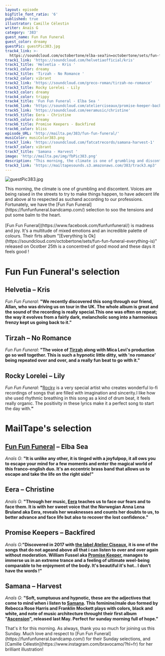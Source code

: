 ```yaml
---
layout: episode
bigTitle_font_ratio: '6'
published: true
illustrator: Camille Célestin
writer: Anaïs G
category: '383'
guest_name: Fun Fun Funeral
guest_color: dreamy
guestPic: guestPic383.jpg
track4_link: >-
  https://soundcloud.com/octobertone/elba-sea?in=octobertone/sets/fun-fun-funeral-everything-is
track1_link: 'https://soundcloud.com/helvetiaofficial/kris'
track1_title: 'Helvetia - Kris '
track1_color: dreamy
track2_title: 'Tirzah - No Romance '
track2_color: vibrant
track2_link: 'https://soundcloud.com/greco-roman/tirzah-no-romance'
track3_title: Rocky Lorelei - Lily
track3_color: dreamy
track4_color: trippy
track4_title: 'Fun Fun Funeral - Elba Sea '
track6_link: 'https://soundcloud.com/atelierciseaux/promise-keeper-backfired'
track5_link: 'https://soundcloud.com/eeramusic/christine'
track5_title: Eera - Christine
track5_color: dreamy
track6_title: Promise Keepers - Backfired
track6_color: bliss
episode_URL: 'http://mailta.pe/383/fun-fun-funeral/'
musiColor: musiColor383.png
track7_link: 'https://soundcloud.com/fatcatrecords/samana-harvest-1'
track7_color: vibrant
track7_title: 'Samana - Harvest '
image: 'http://mailta.pe/img/fbPic383.png'
description: "This morning, the climate is one of grumbling and discontent. Voices are being raised in the streets to try to make things happen, to have adecent life and above al to respected as suchand according to our professions. Fortunately, we have the Fun Fun Funeral selection to soo the tensions and put some balm to the heart.\_"
track3_link: 'https://mailtapesounds.s3.amazonaws.com/383/track3.mp3'
---
```

![guestPic383.jpg]({{site.baseurl}}/img/guestPic383.jpg)

<p id="introduction">This morning, the climate is one of grumbling and discontent. Voices are being raised in the streets to try to make things happen, to have adecent life and above al to respected as suchand according to our professions. Fortunately, we have the [Fun Fun Funeral](https://funfunfuneral.bandcamp.com/) selection to soo the tensions and put some balm to the heart. 
<br><br>
[Fun Fun Funeral](https://www.facebook.com/funfunfuneral/) is madness and joy. It's a multitude of mixed emotions and an incredible palette of colours. Their firts album "[Everything Is Ok](https://soundcloud.com/octobertone/sets/fun-fun-funeral-everything-is)" released on Ocotber 25th is a concentred of good mood and these days it feels good ! 
</p>

# Fun Fun Funeral's selection

## Helvetia – Kris
_Fun Fun Funeral_: **"**We recently discovered this song through our friend, Allan, who was driving us on tour in the UK. The whole album is great and the sound of the recording is really special.This one was often on repeat; the way it evolves from a fairly dark, melancholic song into a harmonious frenzy kept us going back to it.**"**

## Tirzah – No Romance
_Fun Fun Funeral_: **"**The voice of [Tirzah](https://www.facebook.com/TirzahMusic/) along with Mica Levi's production go so well together. This is such a hypnotic little ditty, with 'no romance' being repeated over and over, and a really fun beat to go with it.**"**

## Rocky Lorelei – Lily
_Fun Fun Funeral_: **"**[Rocky](https://rockylorelei.bandcamp.com/) is a very special artist who creates wonderful lo-fi recordings of songs that are filled with imagination and sincerity.I like how she used rhythmic breathing in this song as a kind of drum beat, it feels really organic. The positivity in these lyrics make it a perfect song to start the day with.**"**


# MailTape's selection

## [Fun Fun Funeral](https://funfunfuneral.bandcamp.com/) – Elba Sea
_Anaïs G_: **"**It is unlike any other, it is tinged with a joyfulpop, it all ows you to escape your mind for a few moments and enter the magical world of this franco-english duo. It's an eccentric brass band that allows us to escape and take the life on the right side!**"**

## Eera – Christine
_Anaïs G_: **"**Through her music, [Eera](https://www.facebook.com/eeramusic/) teaches us to face our fears and to face them. It is with her sweet voice that the Norwegian Anna Lena Bruland aka Eera, reveals her weaknesses and counts her doubts to us, to better advance and face life but also to recover the lost confidence.**"**

## Promise Keepers – Backfired
_Anaïs G_:**"**Discovered in 2017 with [the label Atelier Ciseaux](http://www.atelierciseaux.com/category/news/), it is one of the songs that do not ageand above all that i can listen to over and over again without moderation. William Fussel aka [Promise Keeper](https://atelierciseaux.bandcamp.com/album/promise-keeper-s-t), manages to immerse us in an extreme trance and a feeling of ultimate weel-being comparable to he enjoyment of the body. It's beautiful it's hot.. I don't have the words !**"**

## Samana – Harvest
_Anaïs G_: **"**Soft, sumptuous and hypnotic, these are the adjectives that come to mind when i listen to [Samana](https://www.samanaroad.com/samana-home). This feminine/male duo formed by Rebecca Rose Harris and Franklin Mockett plays with colors, black and white, and note of music architecture throught their first album "[Ascension](https://samana.bandcamp.com/album/ascension)", released last May. Perfect for sunday morning full of hope.**"**


<p id="outroduction"> That's it for this morning. As always, thank you so much for joining us this Sunday. Much love and respect to [Fun Fun Funeral](https://funfunfuneral.bandcamp.com/) for their Sunday selections, and [Camille Célestin](https://www.instagram.com/bravocamo/?hl=fr) for her brilliant illustration!</p>
